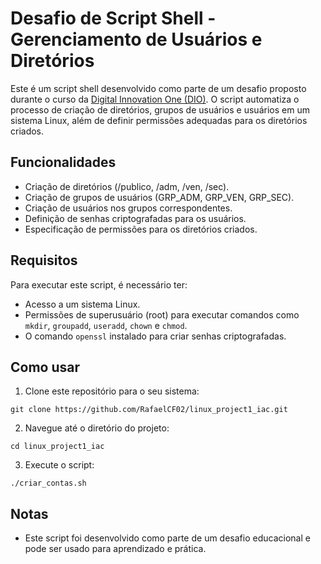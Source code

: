 Desafio de Script Shell - Gerenciamento de Usuários e Diretórios
================================================================

Este é um script shell desenvolvido como parte de um desafio proposto durante o curso da [Digital Innovation One (DIO)](https://digitalinnovation.one/). O script automatiza o processo de criação de diretórios, grupos de usuários e usuários em um sistema Linux, além de definir permissões adequadas para os diretórios criados.

Funcionalidades
---------------

*   Criação de diretórios (/publico, /adm, /ven, /sec).
*   Criação de grupos de usuários (GRP\_ADM, GRP\_VEN, GRP\_SEC).
*   Criação de usuários nos grupos correspondentes.
*   Definição de senhas criptografadas para os usuários.
*   Especificação de permissões para os diretórios criados.

Requisitos
----------

Para executar este script, é necessário ter:

*   Acesso a um sistema Linux.
*   Permissões de superusuário (root) para executar comandos como `mkdir`, `groupadd`, `useradd`, `chown` e `chmod`.
*   O comando `openssl` instalado para criar senhas criptografadas.

Como usar
---------

1.  Clone este repositório para o seu sistema:

```git clone https://github.com/RafaelCF02/linux_project1_iac.git```

2.  Navegue até o diretório do projeto:

```cd linux_project1_iac```

3.  Execute o script:

`./criar_contas.sh`


Notas
-----

*   Este script foi desenvolvido como parte de um desafio educacional e pode ser usado para aprendizado e prática.
